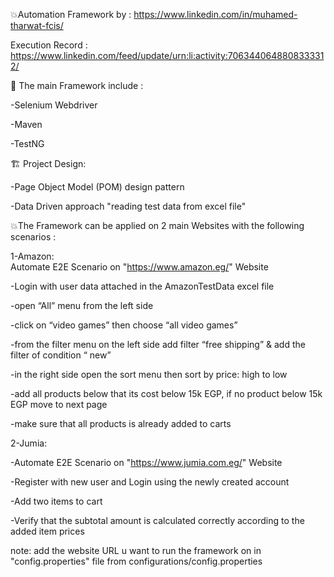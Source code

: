 💥Automation Framework by : https://www.linkedin.com/in/muhamed-tharwat-fcis/

Execution Record : https://www.linkedin.com/feed/update/urn:li:activity:7063440648808333312/

📝 The main Framework include :

-Selenium Webdriver

-Maven

-TestNG

🏗️ Project Design:

-Page Object Model (POM) design pattern

-Data Driven approach "reading test data from excel file"

💥The Framework can be applied on 2 main Websites with the following scenarios :

1-Amazon:  
Automate E2E Scenario on "https://www.amazon.eg/" Website

-Login with user data attached in the AmazonTestData excel file

-open “All” menu from the left side

-click on “video games” then choose “all video games”

-from the filter menu on the left side add filter “free shipping” & add the filter of condition “ new”

-in the right side open the sort menu then sort by price: high to low

-add all products below that its cost below 15k EGP, if no product below 15k EGP move to next page

-make sure that all products is already added to carts

2-Jumia:

-Automate E2E Scenario on "https://www.jumia.com.eg/" Website

-Register with new user and Login using the newly created account

-Add two items to cart

-Verify that the subtotal amount is calculated correctly according to the added item prices

note: add the website URL u want to run the framework on in "config.properties" file from
configurations/config.properties